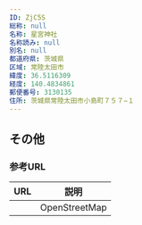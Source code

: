```yaml
---
ID: ZjC5S
総称: null
名称: 星宮神社
名称読み: null
別名: null
都道府県: 茨城県
区域: 常陸太田市
緯度: 36.5116309
経度: 140.4834861
郵便番号: 3130135
住所: 茨城県常陸太田市小島町７５７−１
---
```


## その他

### 参考URL

| URL | 説明          |
| --- | ------------- |
|     | OpenStreetMap |
